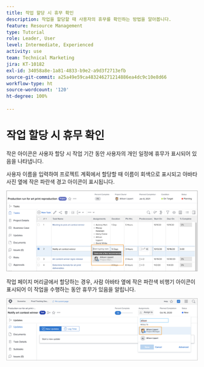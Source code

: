 ```yaml
---
title: 작업 할당 시 휴무 확인
description: 작업을 할당할 때 사용자의 휴무를 확인하는 방법을 알아봅니다.
feature: Resource Management
type: Tutorial
role: Leader, User
level: Intermediate, Experienced
activity: use
team: Technical Marketing
jira: KT-10182
exl-id: 34058a8e-1a81-4833-b9e2-a9d3f2713efb
source-git-commit: a25a49e59ca483246271214886ea4dc9c10e8d66
workflow-type: ht
source-wordcount: '120'
ht-degree: 100%

---
```


# 작업 할당 시 휴무 확인

작은 아이콘은 사용자 할당 시 작업 기간 동안 사용자의 개인 일정에 휴무가 표시되어 있음을 나타냅니다.

사용자 이름을 입력하여 프로젝트 계획에서 할당할 때 이름이 회색으로 표시되고 아바타 사진 옆에 작은 파란색 경고 아이콘이 표시됩니다.

![pto에 대해 회색으로 표시된 사용자](assets/toat_01.png)

작업 페이지 머리글에서 할당하는 경우, 사람 아바타 옆에 작은 파란색 비행기 아이콘이 표시되어 이 작업을 수행하는 동안 휴무가 있음을 알립니다.

![사용자 작업 할당](assets/toat_02.png)
